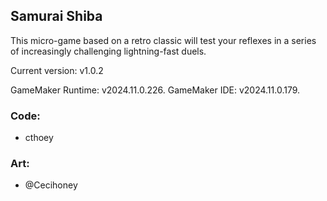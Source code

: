 ## Samurai Shiba
This micro-game based on a retro classic will test your reflexes in a series of increasingly challenging lightning-fast duels.

Current version: v1.0.2 

GameMaker Runtime: v2024.11.0.226.
GameMaker IDE: v2024.11.0.179.

### Code:
- cthoey

### Art:
- @Cecihoney
